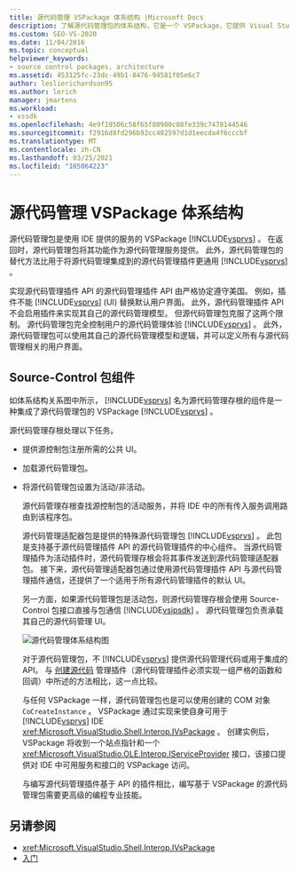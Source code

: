 ```yaml
---
title: 源代码管理 VSPackage 体系结构 |Microsoft Docs
description: 了解源代码管理包的体系结构，它是一个 VSPackage，它提供 Visual Studio 的功能作为源代码管理服务。
ms.custom: SEO-VS-2020
ms.date: 11/04/2016
ms.topic: conceptual
helpviewer_keywords:
- source control packages, architecture
ms.assetid: 453125fc-23dc-49b1-8476-94581f05e6c7
author: leslierichardson95
ms.author: lerich
manager: jmartens
ms.workload:
- vssdk
ms.openlocfilehash: 4e9f19506c58f65f80900c08fe339c7478144546
ms.sourcegitcommit: f2916d8fd296b92cc402597d1d1eecda4f6cccbf
ms.translationtype: MT
ms.contentlocale: zh-CN
ms.lasthandoff: 03/25/2021
ms.locfileid: "105064223"
---
```

# <a name="source-control-vspackage-architecture"></a>源代码管理 VSPackage 体系结构
源代码管理包是使用 IDE 提供的服务的 VSPackage [!INCLUDE[vsprvs](../../code-quality/includes/vsprvs_md.md)] 。 在返回时，源代码管理包将其功能作为源代码管理服务提供。 此外，源代码管理包的替代方法比用于将源代码管理集成到的源代码管理插件更通用 [!INCLUDE[vsprvs](../../code-quality/includes/vsprvs_md.md)] 。

 实现源代码管理插件 API 的源代码管理插件 API 由严格协定遵守美国。 例如，插件不能 [!INCLUDE[vsprvs](../../code-quality/includes/vsprvs_md.md)] (UI) 替换默认用户界面。 此外，源代码管理插件 API 不会启用插件来实现其自己的源代码管理模型。 但源代码管理包克服了这两个限制。 源代码管理包完全控制用户的源代码管理体验 [!INCLUDE[vsprvs](../../code-quality/includes/vsprvs_md.md)] 。 此外，源代码管理包可以使用其自己的源代码管理模型和逻辑，并可以定义所有与源代码管理相关的用户界面。

## <a name="source-control-package-components"></a>Source-Control 包组件
 如体系结构关系图中所示， [!INCLUDE[vsprvs](../../code-quality/includes/vsprvs_md.md)] 名为源代码管理存根的组件是一种集成了源代码管理包的 VSPackage [!INCLUDE[vsprvs](../../code-quality/includes/vsprvs_md.md)] 。

 源代码管理存根处理以下任务。

- 提供源控制包注册所需的公共 UI。

- 加载源代码管理包。

- 将源代码管理包设置为活动/非活动。

  源代码管理存根查找源控制包的活动服务，并将 IDE 中的所有传入服务调用路由到该程序包。

  源代码管理适配器包是提供的特殊源代码管理包 [!INCLUDE[vsprvs](../../code-quality/includes/vsprvs_md.md)] 。 此包是支持基于源代码管理插件 API 的源代码管理插件的中心组件。 当源代码管理插件为活动插件时，源代码管理存根会将其事件发送到源代码管理适配器包。 接下来，源代码管理适配器包通过使用源代码管理插件 API 与源代码管理插件通信，还提供了一个适用于所有源代码管理插件的默认 UI。

  另一方面，如果源代码管理包是活动包，则源代码管理存根会使用 Source-Control 包接口直接与包通信 [!INCLUDE[vsipsdk](../../extensibility/includes/vsipsdk_md.md)] 。 源代码管理包负责承载其自己的源代码管理 UI。

  ![源代码管理体系结构图](../../extensibility/internals/media/vsipsccarch.gif "VSIPSCCArch")

  对于源代码管理包，不 [!INCLUDE[vsprvs](../../code-quality/includes/vsprvs_md.md)] 提供源代码管理代码或用于集成的 API。 与 [创建源代码](../../extensibility/internals/creating-a-source-control-plug-in.md) 管理插件（源代码管理插件必须实现一组严格的函数和回调）中所述的方法相比，这一点比较。

  与任何 VSPackage 一样，源代码管理包也是可以使用创建的 COM 对象 `CoCreateInstance` 。 VSPackage 通过实现来使自身可用于 [!INCLUDE[vsprvs](../../code-quality/includes/vsprvs_md.md)] IDE <xref:Microsoft.VisualStudio.Shell.Interop.IVsPackage> 。 创建实例后，VSPackage 将收到一个站点指针和一个 <xref:Microsoft.VisualStudio.OLE.Interop.IServiceProvider> 接口，该接口提供对 IDE 中可用服务和接口的 VSPackage 访问。

  与编写源代码管理插件基于 API 的插件相比，编写基于 VSPackage 的源代码管理包需要更高级的编程专业技能。

## <a name="see-also"></a>另请参阅
- <xref:Microsoft.VisualStudio.Shell.Interop.IVsPackage>
- [入门](../../extensibility/internals/getting-started-with-source-control-vspackages.md)
